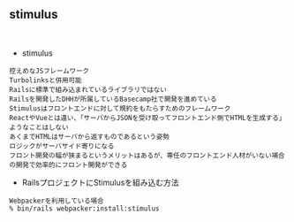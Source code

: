 ## stimulus  
<br>

- stimulus  
```
控えめなJSフレームワーク
Turbolinksと併用可能
Railsに標準で組み込まれているライブラリではない
Railsを開発したDHHが所属しているBasecamp社で開発を進めている
Stimulusはフロントエンドに対して規約をもたらすためのフレームワーク
ReactやVueとは違い、「サーバからJSONを受け取ってフロントエンド側でHTMLを生成する」ようなことはしない
あくまでHTMLはサーバから返すものであるという姿勢
ロジックがサーバサイド寄りになる
フロント開発の幅が狭まるというメリットはあるが、専任のフロントエンド人材がいない場合の開発で効率的にフロント開発ができる
```

- RailsプロジェクトにStimulusを組み込む方法  
```
Webpackerを利用している場合
% bin/rails webpacker:install:stimulus
```